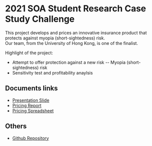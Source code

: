 # 2021 SOA Student Research Case Study Challenge

This project develops and prices an innovative insurance product that protects against myopia (short-sightedness) risk. <br>
Our team, from the University of Hong Kong, is one of the finalist.

Highlight of the project:
- Attempt to offer protection against a new risk -- Myopia (short-sightedness) risk
- Sensitivity test and profitability anaylsis


## Documents links

- [Presentation Slide](https://actuarialcat.github.io/SOA_Case_2021/HKU%20Actuarial%20Solutions_PPT.pdf)
- [Pricing Report](https://actuarialcat.github.io/SOA_Case_2021/HKU%20Actuarial%20Solutions_NEW%20WORLD%20Parametric%20Insurance%20Report.pdf)
- [Pricing Spreadsheet](https://actuarialcat.github.io/SOA_Case_2021/HKU%20Actuarial%20Solution%20Pricing%20Spreadsheet.xlsm)


## Others

- [Github Repository](https://github.com/actuarialcat/SOA_Case_2021)
